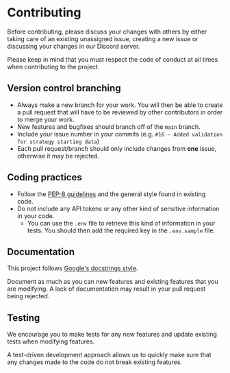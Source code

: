# Contributing

Before contributing, please discuss your changes with others by either taking care of an existing unassigned issue, creating a new issue or discussing your changes in our Discord server.

Please keep in mind that you must respect the code of conduct at all times when contributing to the project.

## Version control branching
- Always make a new branch for your work. You will then be able to create a pull request that will have to be reviewed by other contributors in order to merge your work.
- New features and bugfixes should branch off of the  `main` branch.
- Include your issue number in your commits (e.g. `#16 - Added validation for strategy starting data`)
- Each pull request/branch should only include changes from **one** issue, otherwise it may be rejected.

## Coding practices
- Follow the [PEP-8 guidelines](https://www.python.org/dev/peps/pep-0008/) and the general style found in existing code.    
- Do not include any API tokens or any other kind of sensitive information in your code.
    - You can use the `.env` file to retrieve this kind of information in your tests. You should then add the required key in the `.env.sample` file.

## Documentation
This project follows [Google's docstrings style](https://sphinxcontrib-napoleon.readthedocs.io/en/latest/example_google.html). 

Document as much as you can new features and existing features that you are modifying. A lack of documentation may result in your pull request being rejected.

## Testing
We encourage you to make tests for any new features and update existing tests when modifying features.

A test-driven development approach allows us to quickly make sure that any changes made to the code do not break existing features.